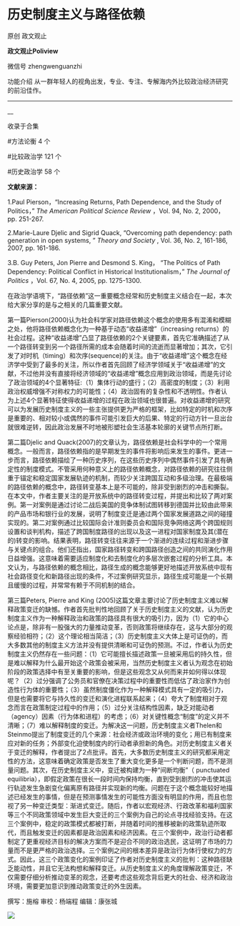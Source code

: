 

#  历史制度主义与路径依赖

原创 政文观止 

**政文观止Poliview** 

微信号 zhengwenguanzhi

功能介绍 从一群年轻人的视角出发，专业、专注、专解海内外比较政治经济研究的前沿佳作。

____

__

收录于合集

#方法论衡 4 个

#比较政治学 121 个

#历史政治学 58 个

**文献来源：**

1.Paul Pierson，“Increasing Returns, Path Dependence, and the Study of
Politics，” _The American Political Science Review_ ，Vol. 94, No. 2, 2000，pp.
251-267.  

  

2.Marie-Laure Djelic and Sigrid Quack, “Overcoming path dependency: path
generation in open systems, ” _Theory and Society_ , Vol. 36, No. 2, 161-186,
2007, pp. 161-186.

  

3.B. Guy Peters, Jon Pierre and Desmond S. King， “The Politics of Path
Dependency: Political Conflict in Historical Institutionalism，” _The Journal
of Politics_ ，Vol. 67, No. 4, 2005, pp. 1275-1300.

  

  

在政治学语境下，“路径依赖”这一重要概念经常和历史制度主义结合在一起，本次给大家分享的是与之相关的几篇重要文献。

  

第一篇Pierson(2000)认为社会科学家对路径依赖这个概念的使用多有混淆和模糊之处，他将路径依赖概念化为一种基于动态“收益递增”（increasing
returns）的社会过程。这种“收益递增”凸显了路径依赖的2个关键要素，首先它准确描述了从一个路径转变到另一个路径所需的成本会随着时间的流逝而显著增加；其次，它引发了对时机（timing）和次序(sequence)的关注。由于“收益递增”这个概念在经济学中受到了最多的关注，所以作者首先回顾了经济学领域关于“收益递增”的文献，不过他并没有直接将经济领域的“收益递增”概念应用到政治领域，而是先讨论了政治领域的4个显著特征:（1）集体行动的盛行；（2）高密度的制度；（3）利用政治权威增强不对称权力的可能性；（4）政治固有的复杂性和不透明性。作者认为上述4个显著特征使得收益递增的过程在政治领域也很普遍。对收益递增的研究可以为发展历史制度主义的一些主张提供更为严格的框架，比如特定的时机和次序是重要的、相对较小或偶然的事件可能引发巨大的后果、特定的行动方针一旦出台就很难逆转，因此政治发展不时地被形塑社会生活基本轮廓的关键节点所打断。

  

第二篇Djelic and
Quack(2007)的文章认为，路径依赖是社会科学中的一个常用概念。一般而言，路径依赖指的是早期发生的事件将影响后来发生的事件。更进一步而言，路径依赖描绘了一种历史序列，在这些历史序列中偶然事件引发了具有确定性的制度模式。不管采用何种意义上的路径依赖概念，对路径依赖的研究往往侧重于锚定和稳定国家发展轨迹的机制，而较少关注跨国互动和多级治理。在最极端的路径依赖的概念中，路径转变基本上是不可能的，除非受到剧烈的冲击和撕裂。在本文中，作者主要关注的是开放系统中的路径转变过程，并提出和比较了两对案例。第一对案例是通过讨论二战后美国的竞争体制试图转移到德国并比较由此带来的产品市场和银行业的发展，说明了制度变迁是通过两个国家发展道路之间的碰撞实现的。第二对案例通过比较国际会计准则委员会和国际竞争网络这两个跨国规则设置和谈判机构，描述了跨国制度路径的出现以及这一进程对国家制度及其(潜在的)转变的影响。结果表明，路径转变往往来源于一个渐进的连续过程和渐进步骤与关键点的组合。他们还指出，国家路径转变和跨国路径创造之间的共同演化作用日益增强。这意味着需要适应制度化和去制度化的多层次嵌套过程的分析工具。本文认为，与路径依赖的概念相比，路径生成的概念能够更好地描述开放系统中现有社会路径变化和新路径出现的条件，不过案例研究显示，路径生成可能是一个长期且缓慢的过程，并常常有赖于不同机制的结合。

  

第三篇Peters, Pierre and King
(2005)这篇文章主要讨论了历史制度主义难以解释政策变迁的缺憾。作者首先批判性地回顾了关于历史制度主义的文献，认为历史制度主义作为一种解释政治和政策的路径具有很大的吸引力，因为（1）它的中心论点是，除非有一股强大的力量推动变革，否则政策将继续存在，这与大部分的观察经验相符；（2）这个理论相当简洁；（3）历史制度主义大体上是可证伪的，而大多数其他的制度主义方法并没有提供清晰和可证伪的预测。不过，作者认为历史制度主义仍然存在一些问题：（1）它可能擅长描述政策一旦被采用后的持久性，但是难以解释为什么最开始这个政策会被采用，当然历史制度主义者认为观念在初始阶段的政策选择中有至关重要的影响，但是这些观念又从何而来并如何得以体现呢？（2）过分强调了公务员和官僚在决策过程中的重要性而低估了政治家作为创造性行为体的重要性；（3）虽然制度僵化作为一种解释模式具有一定的吸引力，但是也需要将它与持久性的变迁和演化进程联系起来；（4）夸大了制度相对于观念而言在政策制定过程中的作用；（5）过分关注结构性因素，缺乏对能动者（agency）因素（行为体和进程）的考虑；（6）对关键性概念“制度”的定义并不清晰；（7）难以解释制度的变迁。为解决这一问题，历史制度主义者Thelen和Steinmo提出了制度变迁的几个来源：社会经济或政治环境的变化；用已有制度来应对新的任务；外部变化迫使制度内的行动者承担新的角色。对历史制度主义者关于变迁的解释，作者提出了2点批评。首先，大多数历史制度主义的研究都采用定性的方法，这意味着确定政策是否发生了重大变化更多是一个判断问题，而不是测量问题。其次，在历史制度主义中，变迁被构建为一种“间断均衡”（
punctuated
equilibria），即假定政策在很长一段时间内保持均衡，直到受到剧烈的冲击使其运行轨迹发生急剧变化偏离原有路径并实现新的均衡。问题在于这个概念能较好地描述已经发生的事情，但是在预测事情发生的可能性方面没有明显的作用，而且也忽视了另一种变迁类型：渐进式变迁。随后，作者以宏观经济、行政改革和福利国家等三个不同政策领域中发生巨大变迁的三个案例为自己的论点寻找经验支持。在这三个案例中，稳定的政策模式都被打断，并随着时间的推移被新的政策轨迹所取代，而且触发变迁的因素都是政治因素和经济因素。在三个案例中，政治行动者都制定了更重视经济目标的解决方案而不是迎合不同的政治选民，这证明了市场的力量而不是更严格的政治选择。三个案例之间的根本差异是政治行为体行使权力的方式。因此，这三个政策变化的案例印证了作者对历史制度主义的批判：这种路径缺乏能动性，并且它无法构想和解释变迁。从历史制度主义的角度理解政策变迁，不仅需要仔细分析推动变革的观念，还要考虑这些观念背后更大的社会、经济和政治环境，需要更加意识到推动政策变迁的外生因素。

撰写：施榕 审校：杨端程 编辑：康张城

  

![](images/158/2.jpeg)

  

